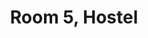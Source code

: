 ---
basin: 'Yes'
cudn: true
floor: First
grade: 7
images: []
living_room: 'Yes'
location: Hostel
name: '5'
network: Wired and Wireless
title: Room 5, Hostel
---
